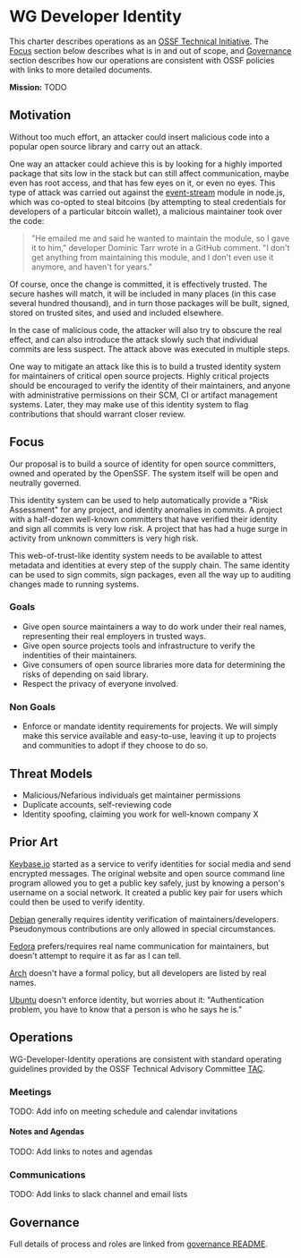 # WG Developer Identity

This charter describes operations as an [OSSF Technical Initiative](https://github.com/ossf/tac/blob/master/charters/).
The [Focus](#focus) section below describes what is in and out of scope,
and [Governance](#governance) section describes how our operations are consistent with OSSF policies with links to more detailed documents.

**Mission:** TODO

## Motivation

Without too much effort, an attacker could insert malicious code into a popular open source library and carry out an
attack. 

One way an attacker could achieve this is by looking for a highly imported package that sits low in the stack but can
still affect communication, maybe even has root access, and that has few eyes on it, or even no eyes.
This type of attack was carried out against the [event-stream](https://arstechnica.com/information-technology/2018/11/hacker-backdoors-widely-used-open-source-software-to-steal-bitcoin/)
module in node.js, which was co-opted to steal bitcoins (by attempting to steal credentials for developers of a
particular bitcoin wallet), a malicious maintainer took over the code: 

> "He emailed me and said he wanted to maintain the module, so I gave it to him," developer Dominic Tarr wrote in a
> GitHub comment. "I don't get anything from maintaining this module, and I don't even use it anymore, and haven't
> for years."

Of course, once the change is committed, it is effectively trusted.
The secure hashes will match, it will be included in many places (in this case several hundred thousand), and in turn
those packages will be built, signed, stored on trusted sites, and used and included elsewhere.

In the case of malicious code, the attacker will also try to obscure the real effect, and can also introduce the attack
slowly such that individual commits are less suspect.
The attack above was executed in multiple steps.

One way to mitigate an attack like this is to build a trusted identity system for maintainers of critical open source
projects. Highly critical projects should be encouraged to verify the identity of their maintainers, and anyone with
administrative permissions on their SCM, CI or artifact management systems.
Later, they may make use of this identity system to flag contributions that should warrant closer review.  

## Focus

Our proposal is to build a source of identity for open source committers, owned and operated by the OpenSSF.
The system itself will be open and neutrally governed.

This identity system can be used to help automatically provide a "Risk Assessment" for any project, and identity anomalies in commits.
A project with a half-dozen well-known committers that have verified their identity and sign all commits is very low risk.
A project that has had a huge surge in activity from unknown committers is very high risk. 

This web-of-trust-like identity system needs to be available to attest metadata and identities at every step of the supply chain.
The same identity can be used to sign commits, sign packages, even all the way up to auditing changes made to running systems.


### Goals

* Give open source maintainers a way to do work under their real names, representing their real employers in trusted ways.
* Give open source projects tools and infrastructure to verify the indentities of their maintainers.
* Give consumers of open source libraries more data for determining the risks of depending on said library.
* Respect the privacy of everyone involved.

### Non Goals

* Enforce or mandate identity requirements for projects.
  We will simply make this service available and easy-to-use, leaving it up to projects and communities to adopt if they choose to do so.

## Threat Models

* Malicious/Nefarious individuals get maintainer permissions
* Duplicate accounts, self-reviewing code
* Identity spoofing, claiming you work for well-known company X

## Prior Art

[Keybase.io](http://keybase.io/) started as a service to verify identities for social media and send encrypted messages. The original website and open source command line program allowed you to get a public key safely, just by knowing a person's username on a social network. It created a public key pair for users which could then be used to verify identity.

[Debian](https://wiki.debian.org/DebianDeveloper/JoinTheProject/NewMember#Step_4:_Identification) generally requires identity verification of maintainers/developers. Pseudonymous contributions are only allowed in special circumstances.

[Fedora](https://fedoraproject.org/wiki/Join_the_package_collection_maintainers#Introduce_yourself) prefers/requires real name communication for maintainers, but doesn't attempt to require it as far as I can tell.

[Arch](https://www.archlinux.org/people/developers/) doesn't have a formal policy, but all developers are listed by real names.

[Ubuntu](https://wiki.ubuntu.com/NewDevelopersAndMaintainers) doesn't enforce identity, but worries about it: "Authentication problem, you have to know that a person is who he says he is."

## Operations

WG-Developer-Identity operations are consistent with standard operating guidelines
provided by the OSSF Technical Advisory Committee
[TAC](https://github.com/ossf/tac).

### Meetings

TODO: Add info on meeting schedule and calendar invitations

#### Notes and Agendas

TODO: Add links to notes and agendas

### Communications

TODO: Add links to slack channel and email lists

## Governance

Full details of process and roles are linked from [governance README](/governance).
